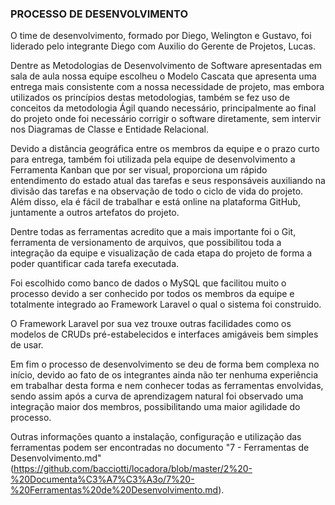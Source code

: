 ### PROCESSO DE DESENVOLVIMENTO

O time de desenvolvimento, formado por Diego, Welington e Gustavo, foi liderado pelo integrante Diego com Auxilio do Gerente de Projetos, Lucas.  

Dentre as Metodologias de Desenvolvimento de Software apresentadas em sala de aula nossa equipe escolheu o Modelo Cascata que apresenta uma entrega mais consistente com a nossa necessidade de projeto, mas embora utilizados os princípios destas metodologias, também se fez uso de conceitos da metodologia Ágil quando necessário, principalmente ao final do projeto onde foi necessário corrigir o software diretamente, sem intervir nos Diagramas de Classe e Entidade Relacional.  

Devido a distância geográfica entre os membros da equipe e o prazo curto para entrega, também foi utilizada pela equipe de desenvolvimento a Ferramenta Kanban que por ser visual, proporciona um rápido entendimento do estado atual das tarefas e seus responsáveis auxiliando na divisão das tarefas e na observação de todo o ciclo de vida do projeto. Além disso, ela é fácil de trabalhar e está online na plataforma GitHub, juntamente a outros artefatos do projeto.  

Dentre todas as ferramentas acredito que a mais importante foi o Git, ferramenta de versionamento de arquivos, que possibilitou toda a integração da equipe e visualização de cada etapa do projeto de forma a poder quantificar cada tarefa executada.  

Foi escolhido como banco de dados o MySQL que facilitou muito o processo devido a ser conhecido por todos os membros da equipe e totalmente integrado ao Framework Laravel o qual o sistema foi construido.  

O Framework Laravel por sua vez trouxe outras facilidades como os modelos de CRUDs pré-estabelecidos e interfaces amigáveis bem simples de usar.  

Em fim o processo de desenvolvimento se deu de forma bem complexa no início, devido ao fato de os integrantes ainda não ter nenhuma experiência em trabalhar desta forma e nem conhecer todas as ferramentas envolvidas, sendo assim após a curva de aprendizagem natural foi observado uma integração maior dos membros, possibilitando uma maior agilidade do processo.  

Outras informações quanto a instalação, configuração e utilização das ferramentas podem ser encontradas no documento "7 - Ferramentas de Desenvolvimento.md" (https://github.com/bacciotti/locadora/blob/master/2%20-%20Documenta%C3%A7%C3%A3o/7%20-%20Ferramentas%20de%20Desenvolvimento.md).  
